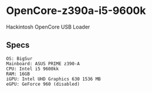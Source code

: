 # OpenCore-z390a-i5-9600k
Hackintosh OpenCore USB Loader

## Specs

```
OS: BigSur
Mainboard: ASUS PRIME z390-A
CPU: Intel i5 9600kk
RAM: 16GB
iGPU: Intel UHD Graphics 630 1536 MB
eGPU: GeForce 960 (disabled)
```
